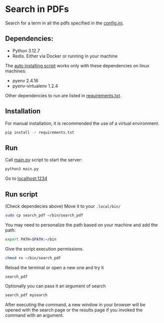 # Search in PDFs

Search for a term in all the pdfs specified in the [config.ini](config.ini.template).

## Dependencies:
* Python 3.12.7
* Redis. Either via Docker or running in your machine

The [auto installing script](#run-script) works only with these dependencies on linux machines:
* pyenv 2.4.16
* pyenv-virtualenv 1.2.4

Other dependencies to run are listed in [requirements.txt](requirements.txt).

## Installation

For manual installation, it is recommended the use of a virtual environment.
```bash
pip install -r requirements.txt
```

## Run
Call [main.py](main.py) script to start the server:
```bash
python3 main.py
```
Go to [localhost:1234](http://localhost:1234)

## Run script
(Check dependecies above)
Move it to your `.local/bin/`
```bash
sudo cp search_pdf ~/bin/search_pdf
```
You may need to personalize the path based on your machine and add the path:
```bash
export PATH=$PATH:~/bin
```
Give the script execution permissions. 
```bash
chmod +x ~/bin/search_pdf
```
Reload the terminal or open a new one and try it
```bash
search_pdf
```
Optionally you can pass it an argument of search
```bash
search_pdf mysearch
```

After executing the command, a new window in your browser will be opened with the search page or the results page if you
invoked the command with an argument.